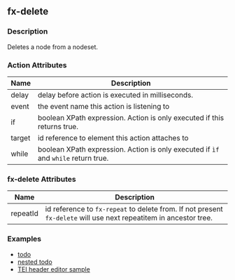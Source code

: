## fx-delete

### Description

Deletes a node from a nodeset.

### Action Attributes

| Name | Description |
|------|-------------|
| delay | delay before action is executed in milliseconds. |
| event | the event name this action is listening to |
| if | boolean XPath expression. Action is only executed if this returns true. |
| target | id reference to element this action attaches to |
| while | boolean XPath expression. Action is only executed if `ìf` and `while` return true. |

### fx-delete Attributes

| Name | Description |
|------|-------------|
| repeatId | id reference to `fx-repeat` to delete from. If not present `fx-delete` will use next repeatitem in ancestor tree. |


### Examples

* [todo](../demo/todo.html)
* [nested todo](../demo/nested-todo.html)
* [TEI header editor sample](../demo/simple-tei-header.html)
